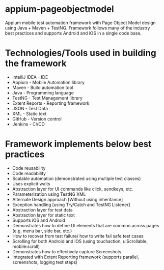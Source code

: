 # appium-pageobjectmodel
Appium mobile test automation framework with Page Object Model design using Java + Maven + TestNG.
Framework follows many of the industry best practices and supports Android and iOS in a single code base.

Technologies/Tools used in building the framework
=================================================
- IntelliJ IDEA - IDE
- Appium - Mobile Automation library
- Maven - Build automation tool
- Java - Programming language
- TestNG - Test Management library
- Extent Reports - Reporting framework
- JSON - Test Data
- XML - Static text
- GitHub - Version control
- Jenkins - CI/CD

Framework implements below best practices
=========================================
- Code reusability
- Code readability
- Scalable automation (demonstrated using multiple test classes)
- Uses explicit waits
- Abstraction layer for UI commands like click, sendkeys, etc.
- Parameterization using TestNG XML
- Alternate Design approach [Without using inheritance]
- Exception handling [using Try/Catch and TestNG Listener]
- Abstraction layer for test data
- Abstraction layer for static text
- Supports iOS and Android
- Demonstrates how to define UI elements that are common across pages (e.g. menu bar, side bar, etc.)
- How to recover from test failure/ how to write fail safe test cases
- Scrolling for both Android and iOS (using touchaction, uiScrollable, mobile:scroll)
- Demonstrates how to effectively capture Screenshots
- Integrated with Extent Reporting framework (supports parallel, screenshots, logging test steps)
